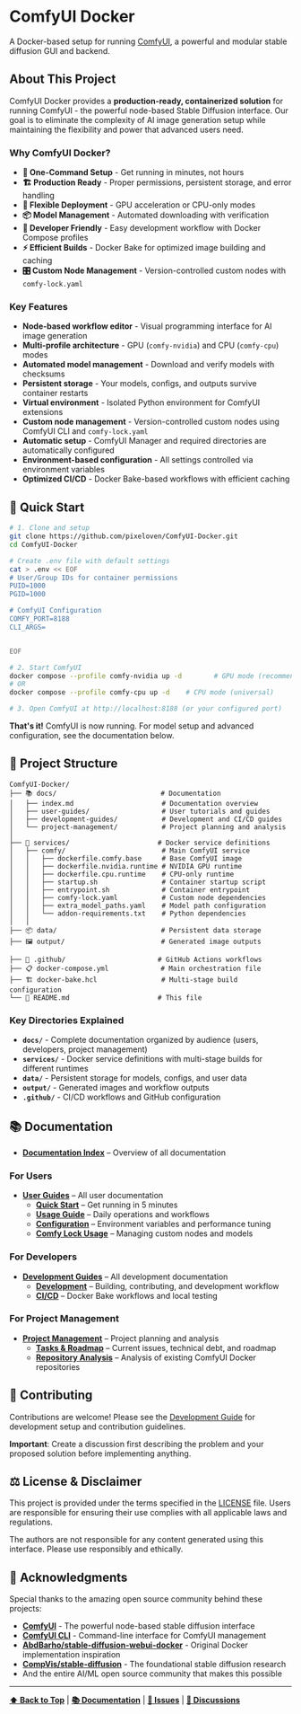 # ComfyUI Docker

A Docker-based setup for running [ComfyUI](https://github.com/comfyanonymous/ComfyUI), a powerful and modular stable diffusion GUI and backend.

## About This Project

ComfyUI Docker provides a **production-ready, containerized solution** for running ComfyUI - the powerful node-based Stable Diffusion interface. Our goal is to eliminate the complexity of AI image generation setup while maintaining the flexibility and power that advanced users need.

### Why ComfyUI Docker?
- **🚀 One-Command Setup** - Get running in minutes, not hours
- **🏗️ Production Ready** - Proper permissions, persistent storage, and error handling
- **🔄 Flexible Deployment** - GPU acceleration or CPU-only modes
- **📦 Model Management** - Automated downloading with verification
- **🔧 Developer Friendly** - Easy development workflow with Docker Compose profiles
- **⚡ Efficient Builds** - Docker Bake for optimized image building and caching
- **🎛️ Custom Node Management** - Version-controlled custom nodes with `comfy-lock.yaml`


### Key Features
- **Node-based workflow editor** - Visual programming interface for AI image generation
- **Multi-profile architecture** - GPU (`comfy-nvidia`) and CPU (`comfy-cpu`) modes
- **Automated model management** - Download and verify models with checksums
- **Persistent storage** - Your models, configs, and outputs survive container restarts
- **Virtual environment** - Isolated Python environment for ComfyUI extensions
- **Custom node management** - Version-controlled custom nodes using ComfyUI CLI and `comfy-lock.yaml`
- **Automatic setup** - ComfyUI Manager and required directories are automatically configured
- **Environment-based configuration** - All settings controlled via environment variables
- **Optimized CI/CD** - Docker Bake-based workflows with efficient caching

## 🚀 Quick Start

```bash
# 1. Clone and setup
git clone https://github.com/pixeloven/ComfyUI-Docker.git
cd ComfyUI-Docker

# Create .env file with default settings
cat > .env << EOF
# User/Group IDs for container permissions
PUID=1000
PGID=1000

# ComfyUI Configuration
COMFY_PORT=8188
CLI_ARGS=


EOF

# 2. Start ComfyUI
docker compose --profile comfy-nvidia up -d        # GPU mode (recommended)
# OR
docker compose --profile comfy-cpu up -d    # CPU mode (universal)

# 3. Open ComfyUI at http://localhost:8188 (or your configured port)
```

**That's it!** ComfyUI is now running. For model setup and advanced configuration, see the documentation below.

## 📁 Project Structure

```
ComfyUI-Docker/
├── 📚 docs/                          # Documentation
│   ├── index.md                      # Documentation overview
│   ├── user-guides/                  # User tutorials and guides
│   ├── development-guides/           # Development and CI/CD guides
│   └── project-management/           # Project planning and analysis
│
├── 🐳 services/                      # Docker service definitions
│   ├── comfy/                        # Main ComfyUI service
│   │   ├── dockerfile.comfy.base     # Base ComfyUI image
│   │   ├── dockerfile.nvidia.runtime # NVIDIA GPU runtime
│   │   ├── dockerfile.cpu.runtime    # CPU-only runtime
│   │   ├── startup.sh                # Container startup script
│   │   ├── entrypoint.sh             # Container entrypoint
│   │   ├── comfy-lock.yaml           # Custom node dependencies
│   │   ├── extra_model_paths.yaml    # Model path configuration
│   │   └── addon-requirements.txt    # Python dependencies
│   │
├── 📦 data/                          # Persistent data storage
├── 🖼️ output/                        # Generated image outputs

├── 🔧 .github/                       # GitHub Actions workflows
├── 📋 docker-compose.yml             # Main orchestration file
├── 🏗️ docker-bake.hcl                # Multi-stage build configuration
└── 📖 README.md                      # This file
```

### Key Directories Explained

- **`docs/`** - Complete documentation organized by audience (users, developers, project management)
- **`services/`** - Docker service definitions with multi-stage builds for different runtimes
- **`data/`** - Persistent storage for models, configs, and user data
- **`output/`** - Generated images and workflow outputs
- **`.github/`** - CI/CD workflows and GitHub configuration

## 📚 Documentation

- **[Documentation Index](docs/)** – Overview of all documentation

### For Users
- **[User Guides](docs/user-guides/)** – All user documentation
  - **[Quick Start](docs/user-guides/quick-start.md)** – Get running in 5 minutes
  - **[Usage Guide](docs/user-guides/usage.md)** – Daily operations and workflows
  - **[Configuration](docs/user-guides/configuration.md)** – Environment variables and performance tuning
  - **[Comfy Lock Usage](docs/user-guides/comfy-lock-usage.md)** – Managing custom nodes and models


### For Developers
- **[Development Guides](docs/development-guides/)** – All development documentation
  - **[Development](docs/development-guides/development.md)** – Building, contributing, and development workflow
  - **[CI/CD](docs/development-guides/ci-cd.md)** – Docker Bake workflows and local testing

### For Project Management
- **[Project Management](docs/project-management/)** – Project planning and analysis
  - **[Tasks & Roadmap](docs/project-management/tasks.md)** – Current issues, technical debt, and roadmap
  - **[Repository Analysis](docs/project-management/repository-analysis.md)** – Analysis of existing ComfyUI Docker repositories


## 🤝 Contributing

Contributions are welcome! Please see the [Development Guide](docs/development-guides/development.md) for development setup and contribution guidelines.

**Important**: Create a discussion first describing the problem and your proposed solution before implementing anything.

## ⚖️ License & Disclaimer

This project is provided under the terms specified in the [LICENSE](./LICENSE) file. Users are responsible for ensuring their use complies with all applicable laws and regulations.

The authors are not responsible for any content generated using this interface. Please use responsibly and ethically.

## 🙏 Acknowledgments

Special thanks to the amazing open source community behind these projects:

- **[ComfyUI](https://github.com/comfyanonymous/ComfyUI)** - The powerful node-based stable diffusion interface
- **[ComfyUI CLI](https://github.com/Comfy-Org/comfy-cli)** - Command-line interface for ComfyUI management
- **[AbdBarho/stable-diffusion-webui-docker](https://github.com/AbdBarho/stable-diffusion-webui-docker)** - Original Docker implementation inspiration
- **[CompVis/stable-diffusion](https://github.com/CompVis/stable-diffusion)** - The foundational stable diffusion research
- And the entire AI/ML open source community that makes this possible

---

**[⬆ Back to Top](#comfyui-docker)** | **[📚 Documentation](docs/)** | **[🐛 Issues](https://github.com/pixeloven/ComfyUI-Docker/issues)** | **[💬 Discussions](https://github.com/pixeloven/ComfyUI-Docker/discussions)**
